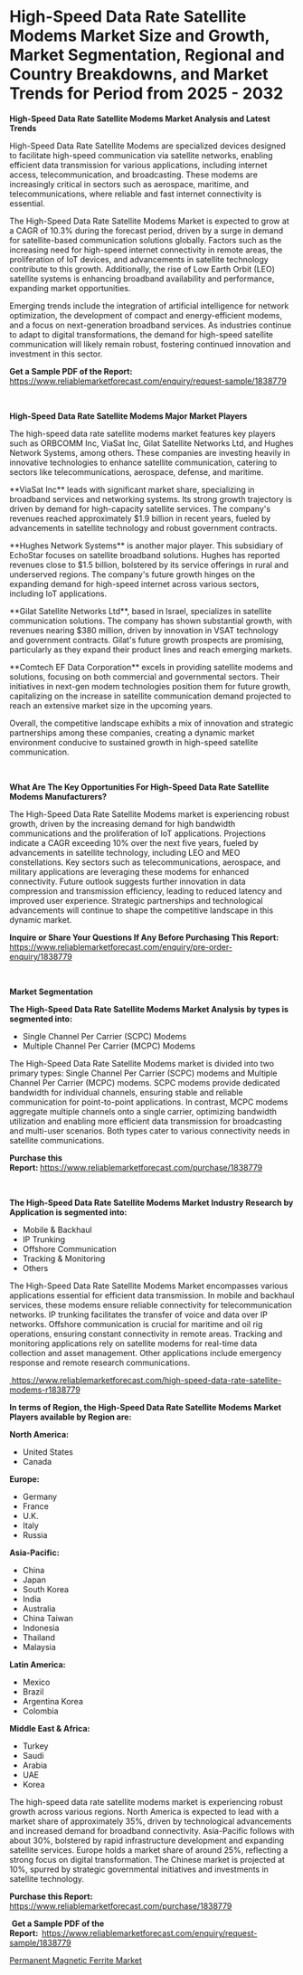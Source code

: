 <p><h1>High-Speed Data Rate Satellite Modems Market Size and Growth, Market Segmentation, Regional and Country Breakdowns, and Market Trends for Period from 2025 -  2032</h1></p><p><strong>High-Speed Data Rate Satellite Modems Market Analysis and Latest Trends</strong></p>
<p><p>High-Speed Data Rate Satellite Modems are specialized devices designed to facilitate high-speed communication via satellite networks, enabling efficient data transmission for various applications, including internet access, telecommunication, and broadcasting. These modems are increasingly critical in sectors such as aerospace, maritime, and telecommunications, where reliable and fast internet connectivity is essential.</p><p>The High-Speed Data Rate Satellite Modems Market is expected to grow at a CAGR of 10.3% during the forecast period, driven by a surge in demand for satellite-based communication solutions globally. Factors such as the increasing need for high-speed internet connectivity in remote areas, the proliferation of IoT devices, and advancements in satellite technology contribute to this growth. Additionally, the rise of Low Earth Orbit (LEO) satellite systems is enhancing broadband availability and performance, expanding market opportunities.</p><p>Emerging trends include the integration of artificial intelligence for network optimization, the development of compact and energy-efficient modems, and a focus on next-generation broadband services. As industries continue to adapt to digital transformations, the demand for high-speed satellite communication will likely remain robust, fostering continued innovation and investment in this sector.</p></p>
<p><strong>Get a Sample PDF of the Report:&nbsp;</strong> <a href="https://www.reliablemarketforecast.com/enquiry/request-sample/1838779?utm_campaign=2481&utm_medium=2&utm_source=Github&utm_content=ia&utm_term=06042025&utm_id=high-speed-data-rate-satellite-modems">https://www.reliablemarketforecast.com/enquiry/request-sample/1838779</a></p>
<p>&nbsp;</p>
<p><strong>High-Speed Data Rate Satellite Modems Major Market Players</strong></p>
<p><p>The high-speed data rate satellite modems market features key players such as ORBCOMM Inc, ViaSat Inc, Gilat Satellite Networks Ltd, and Hughes Network Systems, among others. These companies are investing heavily in innovative technologies to enhance satellite communication, catering to sectors like telecommunications, aerospace, defense, and maritime.</p><p>**ViaSat Inc** leads with significant market share, specializing in broadband services and networking systems. Its strong growth trajectory is driven by demand for high-capacity satellite services. The company's revenues reached approximately $1.9 billion in recent years, fueled by advancements in satellite technology and robust government contracts.</p><p>**Hughes Network Systems** is another major player. This subsidiary of EchoStar focuses on satellite broadband solutions. Hughes has reported revenues close to $1.5 billion, bolstered by its service offerings in rural and underserved regions. The company's future growth hinges on the expanding demand for high-speed internet across various sectors, including IoT applications.</p><p>**Gilat Satellite Networks Ltd**, based in Israel, specializes in satellite communication solutions. The company has shown substantial growth, with revenues nearing $380 million, driven by innovation in VSAT technology and government contracts. Gilat's future growth prospects are promising, particularly as they expand their product lines and reach emerging markets.</p><p>**Comtech EF Data Corporation** excels in providing satellite modems and solutions, focusing on both commercial and governmental sectors. Their initiatives in next-gen modem technologies position them for future growth, capitalizing on the increase in satellite communication demand projected to reach an extensive market size in the upcoming years.</p><p>Overall, the competitive landscape exhibits a mix of innovation and strategic partnerships among these companies, creating a dynamic market environment conducive to sustained growth in high-speed satellite communication.</p></p>
<p>&nbsp;</p>
<p><strong>What Are The Key Opportunities For High-Speed Data Rate Satellite Modems Manufacturers?</strong></p>
<p><p>The High-Speed Data Rate Satellite Modems market is experiencing robust growth, driven by the increasing demand for high bandwidth communications and the proliferation of IoT applications. Projections indicate a CAGR exceeding 10% over the next five years, fueled by advancements in satellite technology, including LEO and MEO constellations. Key sectors such as telecommunications, aerospace, and military applications are leveraging these modems for enhanced connectivity. Future outlook suggests further innovation in data compression and transmission efficiency, leading to reduced latency and improved user experience. Strategic partnerships and technological advancements will continue to shape the competitive landscape in this dynamic market.</p></p>
<p><strong>Inquire or Share Your Questions If Any Before Purchasing This Report:</strong> <a href="https://www.reliablemarketforecast.com/enquiry/pre-order-enquiry/1838779?utm_campaign=2481&utm_medium=2&utm_source=Github&utm_content=ia&utm_term=06042025&utm_id=high-speed-data-rate-satellite-modems">https://www.reliablemarketforecast.com/enquiry/pre-order-enquiry/1838779</a></p>
<p>&nbsp;</p>
<p><strong>Market Segmentation</strong></p>
<p><strong>The High-Speed Data Rate Satellite Modems Market Analysis by types is segmented into:</strong></p>
<p><ul><li>Single Channel Per Carrier (SCPC) Modems</li><li>Multiple Channel Per Carrier (MCPC) Modems</li></ul></p>
<p><p>The High-Speed Data Rate Satellite Modems market is divided into two primary types: Single Channel Per Carrier (SCPC) modems and Multiple Channel Per Carrier (MCPC) modems. SCPC modems provide dedicated bandwidth for individual channels, ensuring stable and reliable communication for point-to-point applications. In contrast, MCPC modems aggregate multiple channels onto a single carrier, optimizing bandwidth utilization and enabling more efficient data transmission for broadcasting and multi-user scenarios. Both types cater to various connectivity needs in satellite communications.</p></p>
<p><strong>Purchase this Report:&nbsp;</strong><a href="https://www.reliablemarketforecast.com/purchase/1838779?utm_campaign=2481&utm_medium=2&utm_source=Github&utm_content=ia&utm_term=06042025&utm_id=high-speed-data-rate-satellite-modems">https://www.reliablemarketforecast.com/purchase/1838779</a></p>
<p>&nbsp;</p>
<p><strong>The High-Speed Data Rate Satellite Modems Market Industry Research by Application is segmented into:</strong></p>
<p><ul><li>Mobile & Backhaul</li><li>IP Trunking</li><li>Offshore Communication</li><li>Tracking & Monitoring</li><li>Others</li></ul></p>
<p><p>The High-Speed Data Rate Satellite Modems Market encompasses various applications essential for efficient data transmission. In mobile and backhaul services, these modems ensure reliable connectivity for telecommunication networks. IP trunking facilitates the transfer of voice and data over IP networks. Offshore communication is crucial for maritime and oil rig operations, ensuring constant connectivity in remote areas. Tracking and monitoring applications rely on satellite modems for real-time data collection and asset management. Other applications include emergency response and remote research communications.</p></p>
<p><a href="https://www.reliablemarketforecast.com/high-speed-data-rate-satellite-modems-r1838779?utm_campaign=2481&utm_medium=2&utm_source=Github&utm_content=ia&utm_term=06042025&utm_id=high-speed-data-rate-satellite-modems">&nbsp;https://www.reliablemarketforecast.com/high-speed-data-rate-satellite-modems-r1838779</a></p>
<p><strong>In terms of Region, the High-Speed Data Rate Satellite Modems Market Players available by Region are:</strong></p>
<p>
    <p> <strong> North America: </strong>
        <ul>
            <li>United States</li>
            <li>Canada</li>
        </ul>
        </p> 
    <p> <strong> Europe: </strong>
        <ul>
            <li>Germany</li>
            <li>France</li>
            <li>U.K.</li>
            <li>Italy</li>
            <li>Russia</li>
        </ul>
        </p> 
    <p> <strong> Asia-Pacific: </strong>
        <ul>
            <li>China</li>
            <li>Japan</li>
            <li>South Korea</li>
            <li>India</li>
            <li>Australia</li>
            <li>China Taiwan</li>
            <li>Indonesia</li>
            <li>Thailand</li>
            <li>Malaysia</li>
        </ul>
        </p> 
    <p> <strong> Latin America: </strong>
        <ul>
            <li>Mexico</li>
            <li>Brazil</li>
            <li>Argentina Korea</li>
            <li>Colombia</li>
        </ul>
        </p> 
    <p> <strong> Middle East & Africa: </strong>
        <ul>
            <li>Turkey</li>
            <li>Saudi</li>
            <li>Arabia</li>
            <li>UAE</li>
            <li>Korea</li>
        </ul>
    </p>
    </p>
<p><p>The high-speed data rate satellite modems market is experiencing robust growth across various regions. North America is expected to lead with a market share of approximately 35%, driven by technological advancements and increased demand for broadband connectivity. Asia-Pacific follows with about 30%, bolstered by rapid infrastructure development and expanding satellite services. Europe holds a market share of around 25%, reflecting a strong focus on digital transformation. The Chinese market is projected at 10%, spurred by strategic governmental initiatives and investments in satellite technology.</p></p>
<p><strong>Purchase this Report: </strong><a href="https://www.reliablemarketforecast.com/purchase/1838779?utm_campaign=2481&utm_medium=2&utm_source=Github&utm_content=ia&utm_term=06042025&utm_id=high-speed-data-rate-satellite-modems">https://www.reliablemarketforecast.com/purchase/1838779</a></p>
<p>&nbsp;<strong>Get a Sample PDF of the Report:&nbsp;&nbsp;</strong><a href="https://www.reliablemarketforecast.com/enquiry/request-sample/1838779?utm_campaign=2481&utm_medium=2&utm_source=Github&utm_content=ia&utm_term=06042025&utm_id=high-speed-data-rate-satellite-modems">https://www.reliablemarketforecast.com/enquiry/request-sample/1838779</a></p>
<p><strong></strong></p>
<p><p><a href="https://github.com/maclarensidney/Market-Research-Report-List-1/blob/main/permanent-magnetic-ferrite-market.md?utm_campaign=2481&utm_medium=2&utm_source=Github&utm_content=ia&utm_term=06042025&utm_id=high-speed-data-rate-satellite-modems">Permanent Magnetic Ferrite Market</a></p></p>